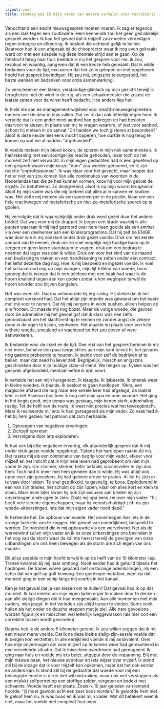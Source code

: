 ```yaml
---
layout: post
title: Vandaag was ik mijn vader (en andere verhalen over recruiters)
---
```


Vanochtend een slecht nieuwsgesprek moeten voeren. Ik zag er tegenop als een slak tegen een zoutlawine. Hem kennende zou het geen gemakkelijk gesprek worden. Ik had het gevoel dat ik mijzelf zou moeten verdedigen tegen  onbegrip en afkeuring. Ik besloot die ochtend gelijk te bellen. Daarvoor had ik een afspraak bij de chiropractor waar ik nog even gekraakt werd om met een soepele rug deze mentale strijd aan te gaan. Op de fietstocht terug naar huis beeldde ik mij het gesprek voor me: ik zou, resoluut en waardig, aangeven dat ik een keuze heb gemaakt. Dat ik wilde bedanken voor de tijd, excuseren dat het zo is gelopen en met opgeheven hoofd het gesprek beëindigen. Hij zou mij, enigszins teleurgesteld, het beste wensen en bedanken voor onze samenwerking. 

Zo verscheen er een kleine, verstandige glimlach op mijn gezicht terwijl ik terugfietste met de wind in de rug, als een schaakmeester die zojuist de laatste zetten voor de winst heeft bedacht. Hoe anders liep het.

Ik hield me aan de management-wijsheid voor slecht-nieuwsgesprekken: meteen met de deur in huis vallen. Dat zei ik dan ook letterlijk tegen hem. Ik vertelde dat ik een ander mooi aanbod had gekregen en had besloten daarvoor te kiezen. In plaats van mij te vragen waarom, of wat voor aanbod, schoot hij meteen in de aanval "Dit hadden we toch gisteren al besproken?" Alsof ik deze keuze niet eens mocht opperen, hoe durfde ik nog terug te komen op wat we al hadden "afgehandeld". 

Ik voelde meteen mijn bloed koken, de spieren in mijn nek samentrekken. Ik had rekening met een soortgelijke reactie gehouden, maar toch op het moment zelf niet verwacht. In mijn eigen gedachten had ik een geoefend op een gesprek waarin mijn keuze "dom" zou worden genoemd, en ik zijn reactie "onprofessioneel". Ik was klaar voor het gevecht, maar hoopte dat het er niet van zou komen.Van alle combinaties van woorden in de Nederlandse taal die ze had kunnen vormen, koos hij voor mijn gevoel de ergste. Zo betuttelend. Zo denigrerend, alsof ik op mijn woord terugkwam. Alsof hij mijn vader was die mij toebeet dat alles al in kannen en kruiken was. Het zette mij meteen als een speerwerper in de positie, klaar om een hele vrachtwagen vol metaforische en niet-zo-metaforische speren op te gooien. 

Hij vervolgde dat ik waarschijnlijk onder druk werd gezet door het andere bedrijf. Dat was voor mij de druppel. Ik begon een tirade waarbij ik alle punten waaraan ik mij had gestoord over hem heen gooide als een emmer vla over een deelnemer aan een kinderprogramma. Dat hij zelf de ENIGE was door wie ik mij constant onder druk gezet voelde. Druk om het eerste aanbod aan te nemen, druk om zo snel mogelijk mijn huidige baan op te zeggen en geen latere startdatum te vragen, druk om een bedrag te noemen dat lager was dan ik wilde. Druk om voor het eind van de maand een beslissing te maken en een handtekening te zetten onder een contract, het liefst dezelfde dag nog. Hoe ik mij bespeeld en ingezet voelde. Ik voel het schaamrood nog op mijn wangen, mijn lijf trillend van woede, boos genoeg dat ik wenste dat ik een telefoon met een haak had waar ik de hoorn knallend tegen aan kon gooien zodat ik kon weglopen terwijl de hoorn eronder zou blijven bungelen.

Het was even stil. Daarna antwoordde hij erg rustig. Hij stelde dat ik het compleet verkeerd had. Dat het altijd zijn intentie was geweest om het beste met mij voor te nemen. Dat hij mij nergens in wilde pushen, alleen helpen op alle fronten. Dit maakte mij nog bozer. Maar de vurige woede, die gevoed door de adrenaline mij het gevoel gaf dat ik klaar was nee zelfs genoodzaakt om het slachtveld op te rennen en zonder angst de zekere dood in de ogen te kijken, verdween. Het maakte nu plaats voor een kille withete woede, smeulend en wachtend tot het zou doven of weer aanwakkeren. 

Ik bedankte voor de inzet en de tijd. Dee rest van het gesprek herinner ik mij niet meer, behalve een paar lange stiltes aan mijn kant terwijl hij het gesprek nog gaande probeerde te houden. Ik stelde voor zelf de bedrijven af te bellen, maar dat deed hij liever zelf. Begrijpelijk, misschien enigszins geschrokken door mijn huidige state-of-mind. We hingen op. Fysiek was het gesprek afgehandeld, mentaal leefde ik erin voort.

 Ik vertelde het aan mijn huisgenoot. Ik klaagde. Ik ijsbeerde. Ik ontstak weer in kleine woedes. Ik baalde. Ik besloot te gaan hardlopen: 10km, een magische afstand die nog maar een enkele keer had afgelegd, de laatste keer in het Assense bos toen ik nog met mijn opa en oom woonde. Het ging in het begin goed, mijn tempo was gestaag, mijn benen sterk, ademhaling rustig. Tot de helft van de route, ik weet niet precies wat het teweegbracht. Maar ik realiseerde mij iets: ik had gereageerd als mijn vader. Zo vaak had ik het bij hem gezien: het patroon dat zich herhaalde. 
 1. Opkroppen van negatieve ervaringen. 
 2. Zichzelf opvreten
 3. Vervolgens door iets exploderen. 
 
 Ik had ook bij elke negatieve ervaring, elk afzonderlijk gesprek dat ik mij onder druk gezet voelde, opgekropt. Tijdens het hardlopen raakte dit mij. Het raakte mij als een combinatie van begrip voor mijn vader, afkeer voor mijzelf en het inzicht dat ik mijn hele leven had geprobeerd om niet mijn vader te zijn. Om slimmer, sterker, beter betaald, succesvoller te zijn dan hem. Toch had ik meer met hem gemeen dan ik wilde. Hij was altijd ook open over zijn gevoelens, hij had geleerd erover te praten. Al liet hij zich er te vaak door leiden. Te snel geprikkeld, te gevoelig, te boos. Exploderend in een van zijn tirades, het schuim op zijn lippen, klaar om alles kort en klein te slaan. Maar even later kwam hij ook zijn excuses aan bieden en zijn onvermogen onde ogen te zien. Zoals mij opa eens zei over mijn vader: "hij heeft vele slechte eigenschappen, maar hij verontschuldigd zich na zijn woede-uitbarstingen. Iets dat mijn eigen vader nooit deed."
 
Ik herkende het. De opbouw van woede. Het onvermogen hier iets in de vroege fase iets van te zeggen. Het gevoel van oneerlijkheid, bespeeld te worden. De boosheid die in mij opbouwde als een wervelwind. Net als de wervelwind zullen mijn vader en ik na onze uitbarstingen ons bevinden in het oog van de storm waar de kalmte heerst terwijl de gevolgen van onze uitbarstingen om ons heen bewegen als de storm die zich eigen van ons maakte. 

Dit alles speelde in mijn hoofd terwijl ik op de helft van de 10 kilometer liep. Tranen kwamen bij mij naar omhoog. Nooit eerder had ik gehuild tijdens het hardlopen. De tranen waren gepaard met onstuimige ademhalingen, als een schip dat van golf op golf bewoog. Een goedkope metafoor, want op dat moment ging er een schip langs mij voorbij in het kanaal. 

Ken je het gevoel dat je kan kiezen om te huilen? Dat gevoel had ik op dat moment. Ik kon kiezen om mijn eigen lijden erger te maken door te denken aan alle zielige dingen die ik had meegemaakt. Aan alle momenten met mijn ouders, mijn jeugd. In het verleden zijn altijd tranen te vinden. Soms voelt huilen als het onder de douche stappen met je ziel. Alle nare gevoelens worden figuurlijk en misschien wel letterlijk weggewassen (als hier ooit een correlatie tussen wordt gevonden).

Daarna heb ik de andere 5 kilometer gerend. Ik zou willen zeggen dat ik mij een nieuw mens voelde. Dat ik na deze kleine zielig-zijn-sessie voelde dat ik bergen kon verzetten. In alle eerlijkheid voelde ik mij ambivalent. Over hoe mijn onvermogen om voor mijzelf op te komen weer had geresulteerd in een vervelende situatie. Dat ik misschien overdreven had gereageerd. Ik ging naar huis en voelde mij iets beter, uitgeput door de inspanning. Blij met mijn nieuwe baan, het nieuwe avontuur en iets wijzer over mijzelf. Ik stond stil bij de inzage dat ik voor mijzelf kan opkomen, maar dat het ook eerder en anders kan. Ik stond stil bij de gedachte dat woede voor mij een belangrijke emotie is die ik niet wil misbruiken, maar ook niet verstoppen als een mislukt zelfportret op een stoffige zolder, vergeten en bedekt met schaamte. Woede heeft een plaats. Zoals ik 10 jaar geleden van iemand hoorde: "jij moet gewoon echt een keer boos worden." Ik geloofde hem niet. Ik geloof hem nu. Ik was boos en ik was mijn vader. Wat dit betekent weet ik niet, maar het voelde niet compleet fout meer.